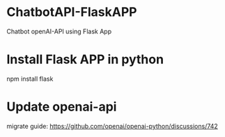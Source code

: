 # ChatbotAPI-FlaskAPP
Chatbot openAI-API using Flask App

# Install Flask APP in python
npm install flask

# Update openai-api
migrate guide: https://github.com/openai/openai-python/discussions/742
